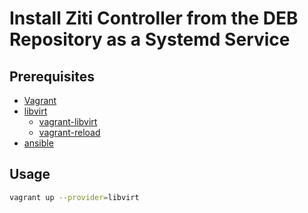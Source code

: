 
# Install Ziti Controller from the DEB Repository as a Systemd Service

## Prerequisites

* [Vagrant](https://www.vagrantup.com/downloads.html)
* [libvirt](https://libvirt.org/)
  * [vagrant-libvirt](https://vagrant-libvirt.github.io/vagrant-libvirt/)
  * [vagrant-reload](https://github.com/aidanns/vagrant-reload)
* [ansible](https://docs.ansible.com/ansible/latest/installation_guide/intro_installation.html)

## Usage

```bash
vagrant up --provider=libvirt
```
